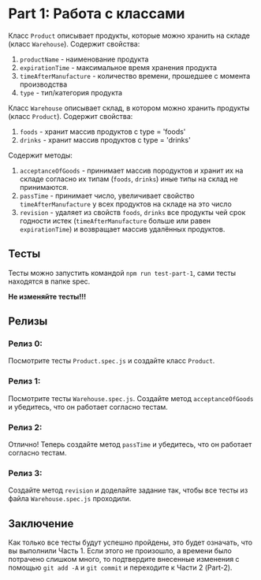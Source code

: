 # Part 1: Работа с классами

Класс `Product` описывает продукты, которые можно хранить на складе (класс `Warehouse`). Содержит свойства:

1. `productName` - наименование продукта
2. `expirationTime` - максимальное время хранения продукта
3. `timeAfterManufacture` - количество времени, прошедшее с момента производства
4. `type` - тип/категория продукта

Класс `Warehouse` описывает склад, в котором можно хранить продукты (класс `Product`). Содержит свойства:

1. `foods` - хранит массив продуктов с type = 'foods'
2. `drinks` - хранит массив продуктов с type = 'drinks'

Содержит методы:

1. `acceptanceOfGoods` - принимает массив породуктов и хранит их на складе согласно их типам (`foods`, `drinks`) иные типы на склад не принимаются.
2. `passTime` - принимает число, увeличивает свойство `timeAfterManufacture` у всех продуктов на складе на это число
3. `revision` - удаляет из свойств `foods`, `drinks` все продукты чей срок годности истек (`timeAfterManufacture` больше или равен `expirationTime`) и возвращает массив удалённых продуктов.

## Тесты

Тесты можно запустить командой `npm run test-part-1`, сами тесты находятся в папке spec.

**Не изменяйте тесты!!!**

## Релизы

### Релиз 0:

Посмотрите тесты `Product.spec.js` и создайте класс `Product`.

### Релиз 1:

Посмотрите тесты `Warehouse.spec.js`. Создайте метод `acceptanceOfGoods` и убедитесь, что он работает согласно тестам.

### Релиз 2:

Отлично! Теперь создайте метод `passTime` и убедитесь, что он работает согласно тестам.

### Релиз 3:

Создайте метод `revision` и доделайте задание так, чтобы все тесты из файла
`Warehouse.spec.js` проходили.

## Заключение

Как только все тесты будут успешно пройдены, это будет означать, что вы выполнили Часть 1. Если этого не произошло, а времени было потрачено слишком много, то подтвердите внесенные изменения с помощью `git add -A` и `git commit` и переходите к Части 2 (Part-2).
